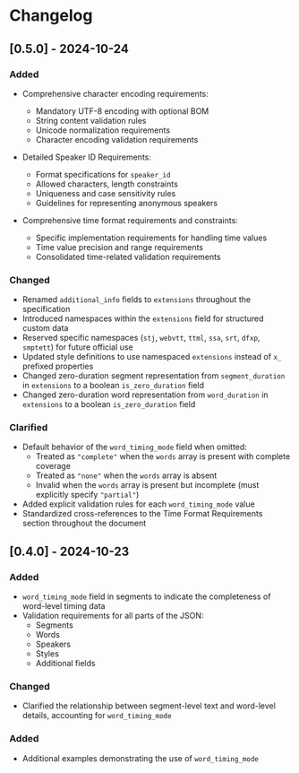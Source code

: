 # Changelog

## [0.5.0] - 2024-10-24

### Added

- Comprehensive character encoding requirements:
  - Mandatory UTF-8 encoding with optional BOM
  - String content validation rules
  - Unicode normalization requirements
  - Character encoding validation requirements

- Detailed Speaker ID Requirements:
  - Format specifications for `speaker_id`
  - Allowed characters, length constraints
  - Uniqueness and case sensitivity rules
  - Guidelines for representing anonymous speakers

- Comprehensive time format requirements and constraints:
  - Specific implementation requirements for handling time values
  - Time value precision and range requirements
  - Consolidated time-related validation requirements

### Changed

- Renamed `additional_info` fields to `extensions` throughout the specification
- Introduced namespaces within the `extensions` field for structured custom data
- Reserved specific namespaces (`stj`, `webvtt`, `ttml`, `ssa`, `srt`, `dfxp`, `smptett`) for future official use
- Updated style definitions to use namespaced `extensions` instead of `x_` prefixed properties
- Changed zero-duration segment representation from `segment_duration` in `extensions` to a boolean `is_zero_duration` field
- Changed zero-duration word representation from `word_duration` in `extensions` to a boolean `is_zero_duration` field

### Clarified

- Default behavior of the `word_timing_mode` field when omitted:
  - Treated as `"complete"` when the `words` array is present with complete coverage
  - Treated as `"none"` when the `words` array is absent
  - Invalid when the `words` array is present but incomplete (must explicitly specify `"partial"`)
- Added explicit validation rules for each `word_timing_mode` value
- Standardized cross-references to the Time Format Requirements section throughout the document

## [0.4.0] - 2024-10-23

### Added

- `word_timing_mode` field in segments to indicate the completeness of word-level timing data
- Validation requirements for all parts of the JSON:
  - Segments
  - Words
  - Speakers
  - Styles
  - Additional fields

### Changed

- Clarified the relationship between segment-level text and word-level details, accounting for `word_timing_mode`

### Added

- Additional examples demonstrating the use of `word_timing_mode`
